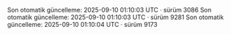 <!-- AUTO-UPDATED:START -->
Son otomatik güncelleme: 2025-09-10 01:10:03 UTC · sürüm 3086
Son otomatik güncelleme: 2025-09-10 01:10:03 UTC · sürüm 9281
Son otomatik güncelleme: 2025-09-10 01:10:04 UTC · sürüm 9173
<!-- AUTO-UPDATED:END -->
